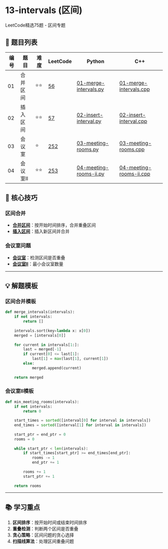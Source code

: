 # 13-intervals (区间)

LeetCode精选75题 - 区间专题

## 📝 题目列表

| 编号 | 题目 | 难度 | LeetCode | Python | C++ |
|------|------|------|----------|--------|-----|
| 01 | 合并区间 | ⭐⭐ | [56](https://leetcode.cn/problems/merge-intervals/) | [01-merge-intervals.py](./01-merge-intervals.py) | [01-merge-intervals.cpp](./01-merge-intervals.cpp) |
| 02 | 插入区间 | ⭐⭐ | [57](https://leetcode.cn/problems/insert-interval/) | [02-insert-interval.py](./02-insert-interval.py) | [02-insert-interval.cpp](./02-insert-interval.cpp) |
| 03 | 会议室 | ⭐ | [252](https://leetcode.cn/problems/meeting-rooms/) | [03-meeting-rooms.py](./03-meeting-rooms.py) | [03-meeting-rooms.cpp](./03-meeting-rooms.cpp) |
| 04 | 会议室II | ⭐⭐ | [253](https://leetcode.cn/problems/meeting-rooms-ii/) | [04-meeting-rooms-ii.py](./04-meeting-rooms-ii.py) | [04-meeting-rooms-ii.cpp](./04-meeting-rooms-ii.cpp) |

## 🎯 核心技巧

### 区间合并
- **[合并区间](./01-merge-intervals.py)**：按开始时间排序，合并重叠区间
- **[插入区间](./02-insert-interval.py)**：插入新区间并合并

### 会议室问题
- **[会议室](./03-meeting-rooms.py)**：检测区间是否重叠
- **[会议室II](./04-meeting-rooms-ii.py)**：最小会议室数量

---

## 💡 解题模板

### 区间合并模板
```python
def merge_intervals(intervals):
    if not intervals:
        return []
    
    intervals.sort(key=lambda x: x[0])
    merged = [intervals[0]]
    
    for current in intervals[1:]:
        last = merged[-1]
        if current[0] <= last[1]:
            last[1] = max(last[1], current[1])
        else:
            merged.append(current)
    
    return merged
```

### 会议室II模板
```python
def min_meeting_rooms(intervals):
    if not intervals:
        return 0
    
    start_times = sorted([interval[0] for interval in intervals])
    end_times = sorted([interval[1] for interval in intervals])
    
    start_ptr = end_ptr = 0
    rooms = 0
    
    while start_ptr < len(intervals):
        if start_times[start_ptr] >= end_times[end_ptr]:
            rooms -= 1
            end_ptr += 1
        
        rooms += 1
        start_ptr += 1
    
    return rooms
```

---

## 📚 学习重点

1. **区间排序**：按开始时间或结束时间排序
2. **重叠检测**：判断两个区间是否重叠
3. **贪心策略**：区间问题的贪心选择
4. **扫描线算法**：处理区间重叠问题
